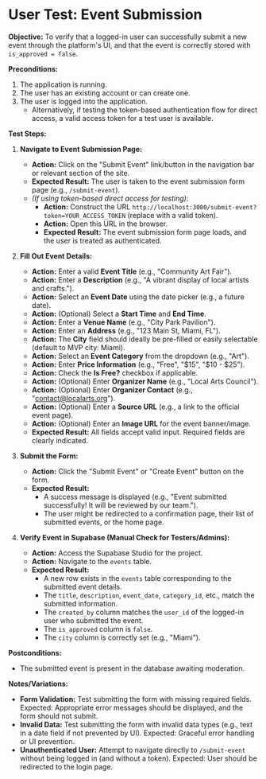 # User Test: Event Submission

**Objective:** To verify that a logged-in user can successfully submit a new event through the platform's UI, and that the event is correctly stored with `is_approved = false`.

**Preconditions:**

1.  The application is running.
2.  The user has an existing account or can create one.
3.  The user is logged into the application.
    *   Alternatively, if testing the token-based authentication flow for direct access, a valid access token for a test user is available.

**Test Steps:**

1.  **Navigate to Event Submission Page:**
    *   **Action:** Click on the "Submit Event" link/button in the navigation bar or relevant section of the site.
    *   **Expected Result:** The user is taken to the event submission form page (e.g., `/submit-event`).
    *   *(If using token-based direct access for testing)*:
        *   **Action:** Construct the URL `http://localhost:3000/submit-event?token=YOUR_ACCESS_TOKEN` (replace with a valid token).
        *   **Action:** Open this URL in the browser.
        *   **Expected Result:** The event submission form page loads, and the user is treated as authenticated.

2.  **Fill Out Event Details:**
    *   **Action:** Enter a valid **Event Title** (e.g., "Community Art Fair").
    *   **Action:** Enter a **Description** (e.g., "A vibrant display of local artists and crafts.").
    *   **Action:** Select an **Event Date** using the date picker (e.g., a future date).
    *   **Action:** (Optional) Select a **Start Time** and **End Time**.
    *   **Action:** Enter a **Venue Name** (e.g., "City Park Pavilion").
    *   **Action:** Enter an **Address** (e.g., "123 Main St, Miami, FL").
    *   **Action:** The **City** field should ideally be pre-filled or easily selectable (default to MVP city: Miami).
    *   **Action:** Select an **Event Category** from the dropdown (e.g., "Art").
    *   **Action:** Enter **Price Information** (e.g., "Free", "$15", "$10 - $25").
    *   **Action:** Check the **Is Free?** checkbox if applicable.
    *   **Action:** (Optional) Enter **Organizer Name** (e.g., "Local Arts Council").
    *   **Action:** (Optional) Enter **Organizer Contact** (e.g., "contact@localarts.org").
    *   **Action:** (Optional) Enter a **Source URL** (e.g., a link to the official event page).
    *   **Action:** (Optional) Enter an **Image URL** for the event banner/image.
    *   **Expected Result:** All fields accept valid input. Required fields are clearly indicated.

3.  **Submit the Form:**
    *   **Action:** Click the "Submit Event" or "Create Event" button on the form.
    *   **Expected Result:**
        *   A success message is displayed (e.g., "Event submitted successfully! It will be reviewed by our team.").
        *   The user might be redirected to a confirmation page, their list of submitted events, or the home page.

4.  **Verify Event in Supabase (Manual Check for Testers/Admins):**
    *   **Action:** Access the Supabase Studio for the project.
    *   **Action:** Navigate to the `events` table.
    *   **Expected Result:**
        *   A new row exists in the `events` table corresponding to the submitted event details.
        *   The `title`, `description`, `event_date`, `category_id`, etc., match the submitted information.
        *   The `created_by` column matches the `user_id` of the logged-in user who submitted the event.
        *   The `is_approved` column is `false`.
        *   The `city` column is correctly set (e.g., "Miami").

**Postconditions:**

*   The submitted event is present in the database awaiting moderation.

**Notes/Variations:**

*   **Form Validation:** Test submitting the form with missing required fields. Expected: Appropriate error messages should be displayed, and the form should not submit.
*   **Invalid Data:** Test submitting the form with invalid data types (e.g., text in a date field if not prevented by UI). Expected: Graceful error handling or UI prevention.
*   **Unauthenticated User:** Attempt to navigate directly to `/submit-event` without being logged in (and without a token). Expected: User should be redirected to the login page. 